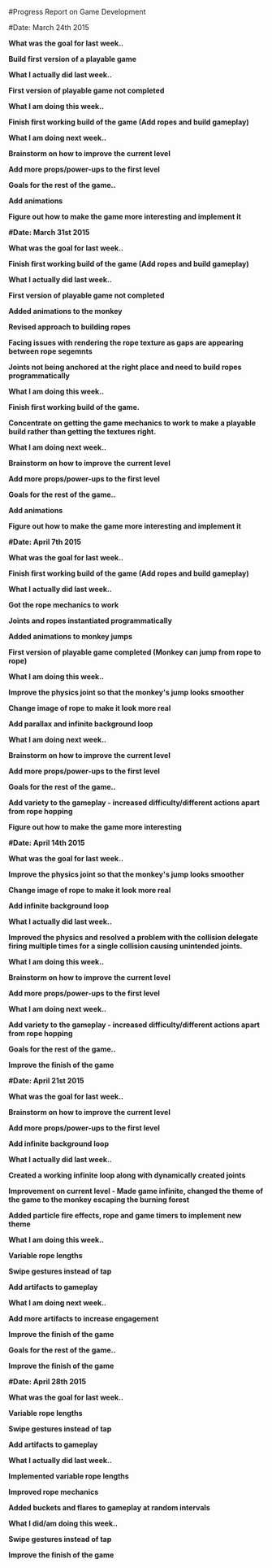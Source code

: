 #Progress Report on Game Development


#Date: March 24th 2015

<b>What was the goal for last week..

Build first version of a playable game

<b>What I actually did last week..

First version of playable game not completed

<b>What I am doing this week..

Finish first working build of the game (Add ropes and build gameplay)

<b>What I am doing next week..

Brainstorm on how to improve the current level

Add more props/power-ups to the first level

<b>Goals for the rest of the game.. 

Add animations

Figure out how to make the game more interesting and implement it



#Date: March 31st 2015

<b>What was the goal for last week..

Finish first working build of the game (Add ropes and build gameplay)

<b>What I actually did last week..

First version of playable game not completed

Added animations to the monkey

Revised approach to building ropes

Facing issues with rendering the rope texture as gaps are appearing between rope segemnts

Joints not being anchored at the right place and need to build ropes programmatically

<b>What I am doing this week..

Finish first working build of the game.

Concentrate on getting the game mechanics to work to make a playable build rather than getting the textures right.

<b>What I am doing next week..

Brainstorm on how to improve the current level

Add more props/power-ups to the first level

<b>Goals for the rest of the game.. 

Add animations

Figure out how to make the game more interesting and implement it



#Date: April 7th 2015

<b>What was the goal for last week..

Finish first working build of the game (Add ropes and build gameplay)

<b>What I actually did last week..

Got the rope mechanics to work

Joints and ropes instantiated programmatically

Added animations to monkey jumps

First version of playable game completed (Monkey can jump from rope to rope)

<b>What I am doing this week..

Improve the physics joint so that the monkey's jump looks smoother

Change image of rope to make it look more real

Add parallax and infinite background loop

<b>What I am doing next week..

Brainstorm on how to improve the current level

Add more props/power-ups to the first level

<b>Goals for the rest of the game.. 

Add variety to the gameplay - increased difficulty/different actions apart from rope hopping

Figure out how to make the game more interesting



#Date: April 14th 2015

<b>What was the goal for last week..

Improve the physics joint so that the monkey's jump looks smoother

Change image of rope to make it look more real

Add infinite background loop

<b>What I actually did last week..

Improved the physics and resolved a problem with the collision delegate firing multiple times for a single collision causing unintended joints.

<b>What I am doing this week..

Brainstorm on how to improve the current level

Add more props/power-ups to the first level

<b>What I am doing next week..

Add variety to the gameplay - increased difficulty/different actions apart from rope hopping

<b>Goals for the rest of the game.. 

Improve the finish of the game



#Date: April 21st 2015

<b>What was the goal for last week..

Brainstorm on how to improve the current level

Add more props/power-ups to the first level

Add infinite background loop

<b>What I actually did last week..

Created a working infinite loop along with dynamically created joints

Improvement on current level - Made game infinite, changed the theme of the game 
to the monkey escaping the burning forest

Added particle fire effects, rope and game timers to implement new theme

<b>What I am doing this week..

Variable rope lengths

Swipe gestures instead of tap

Add artifacts to gameplay

<b>What I am doing next week..

Add more artifacts to increase engagement

Improve the finish of the game

<b>Goals for the rest of the game.. 

Improve the finish of the game



#Date: April 28th 2015

<b>What was the goal for last week..

Variable rope lengths

Swipe gestures instead of tap

Add artifacts to gameplay

<b>What I actually did last week..

Implemented variable rope lengths

Improved rope mechanics

Added buckets and flares to gameplay at random intervals 

<b>What I did/am doing this week..

Swipe gestures instead of tap

Improve the finish of the game

